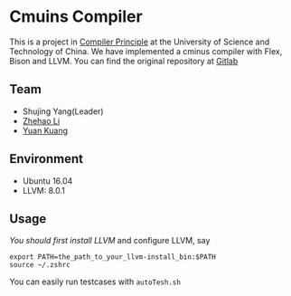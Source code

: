 # Cmuins Compiler

This is a project in [Compiler Principle](http://210.45.114.30/gbxu/notice_board) at the University of Science and Technology of China. 
We have implemented a cminus compiler with Flex, Bison and LLVM. You can find the original repository at [Gitlab](http://210.45.114.30/PB17151774/compiler_cminus)

## Team
- Shujing Yang(Leader)
- [Zhehao Li](https://github.com/Ricahrd-Li)
- [Yuan Kuang](https://github.com/Kelleykuang)

## Environment

- Ubuntu 16.04
- LLVM: 8.0.1

## Usage

*You should first install LLVM* and configure LLVM, say

```shell
export PATH=the_path_to_your_llvm-install_bin:$PATH
source ~/.zshrc
```

You can easily run testcases with `autoTesh.sh`